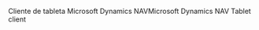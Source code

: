 <span data-ttu-id="42a0c-101">Cliente de tableta Microsoft Dynamics NAV</span><span class="sxs-lookup"><span data-stu-id="42a0c-101">Microsoft Dynamics NAV Tablet client</span></span>